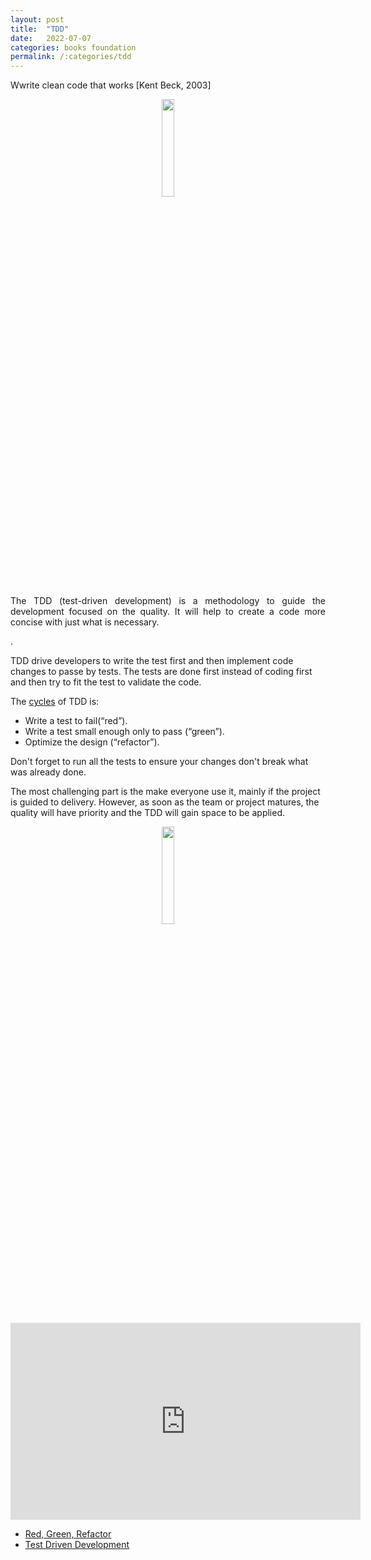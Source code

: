 ```yaml
---
layout: post
title:  "TDD"
date:   2022-07-07
categories: books foundation
permalink: /:categories/tdd
---
```


<blockoquote>Wwrite clean code that works [Kent Beck, 2003]</blockoquote>

<center>
  <p><img src="/img/books/tdd.pbn" width="20%" height="20%"/></p>
</center>

<p style="text-align: justify;">The TDD (test-driven development) is a methodology to guide the development focused on the quality. It will help to create a code more concise with just what is necessary.</p>.

<p>TDD drive developers to write the test first and then implement code changes to passe by tests. The tests are done first instead of coding first and then try to fit the test to validate the code.</p>

<p>The <a href="https://www.oreilly.com/library/view/modern-c-programming/9781941222423/f_0054.html">cycles</a> of TDD is:</p>
<ul>
  <li>Write a test to fail(“red”).</li>
  <li>Write a test small enough only to pass (“green”).</li>
  <li>Optimize the design (“refactor”).</li>
</ul>

<p>Don't forget to run all the tests to ensure your changes don't break what was already done.</p>

<p>The most challenging part is the make everyone use it, mainly if the project is guided to delivery. However, as soon as the team or project matures, the quality will have priority and the TDD will gain space to be applied.</p>

<center>
  <p><img src="/img/books/tdd.pbn" width="20%" height="20%"/></p>
</center>


<p><center>
<iframe width="560" height="315" src="https://www.youtube.com/embed/0BWSms3J40Y" title="YouTube video player" frameborder="0" allow="accelerometer; autoplay; clipboard-write; encrypted-media; gyroscope; picture-in-picture" allowfullscreen></iframe>
</center></p>


<ul>
  <li><a href="https://www.codecademy.com/article/tdd-red-green-refactor">Red, Green, Refactor</a></li>
  <li><a href="https://martinfowler.com/bliki/TestDrivenDevelopment.html">Test Driven Development</a></li>
</ul>
